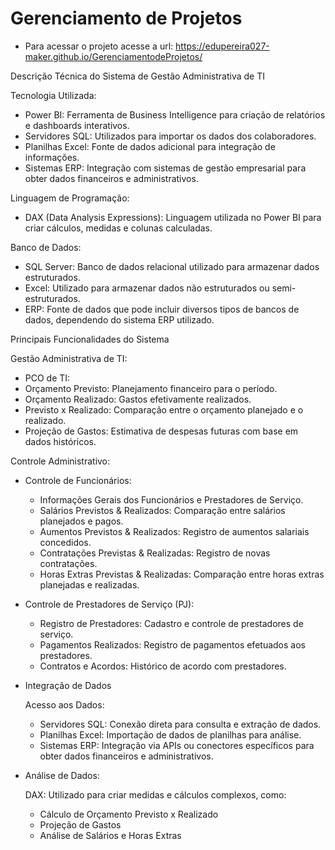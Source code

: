 # Gerenciamento de Projetos

- Para acessar o projeto acesse a url: https://edupereira027-maker.github.io/GerenciamentodeProjetos/
  
Descrição Técnica do Sistema de Gestão Administrativa de TI

Tecnologia Utilizada:

- Power BI: Ferramenta de Business Intelligence para criação de relatórios e dashboards interativos.
- Servidores SQL: Utilizados para importar os dados dos colaboradores.
- Planilhas Excel: Fonte de dados adicional para integração de informações.
- Sistemas ERP: Integração com sistemas de gestão empresarial para obter dados financeiros e administrativos.

Linguagem de Programação:

- DAX (Data Analysis Expressions): Linguagem utilizada no Power BI para criar cálculos, medidas e colunas calculadas.

Banco de Dados:

- SQL Server: Banco de dados relacional utilizado para armazenar dados estruturados.
- Excel: Utilizado para armazenar dados não estruturados ou semi-estruturados.
- ERP: Fonte de dados que pode incluir diversos tipos de bancos de dados, dependendo do sistema ERP utilizado.

Principais Funcionalidades do Sistema

Gestão Administrativa de TI:

- PCO de TI:
- Orçamento Previsto: Planejamento financeiro para o período.
- Orçamento Realizado: Gastos efetivamente realizados.
- Previsto x Realizado: Comparação entre o orçamento planejado e o realizado.
- Projeção de Gastos: Estimativa de despesas futuras com base em dados históricos.

Controle Administrativo:

- Controle de Funcionários:

  - Informações Gerais dos Funcionários e Prestadores de Serviço.
  - Salários Previstos & Realizados: Comparação entre salários planejados e pagos.
  - Aumentos Previstos & Realizados: Registro de aumentos salariais concedidos.
  - Contratações Previstas & Realizadas: Registro de novas contratações.
  - Horas Extras Previstas & Realizadas: Comparação entre horas extras planejadas e realizadas.

- Controle de Prestadores de Serviço (PJ):

  - Registro de Prestadores: Cadastro e controle de prestadores de serviço.
  - Pagamentos Realizados: Registro de pagamentos efetuados aos prestadores.
  - Contratos e Acordos: Histórico de acordo com prestadores.

- Integração de Dados

  Acesso aos Dados:
  
  - Servidores SQL: Conexão direta para consulta e extração de dados.
  - Planilhas Excel: Importação de dados de planilhas para análise.
  - Sistemas ERP: Integração via APIs ou conectores específicos para obter dados financeiros e administrativos.

- Análise de Dados:

  DAX: Utilizado para criar medidas e cálculos complexos, como:
  - Cálculo de Orçamento Previsto x Realizado
  - Projeção de Gastos
  - Análise de Salários e Horas Extras
 
  
